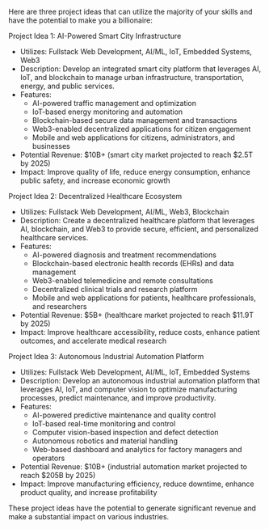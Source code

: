 Here are three project ideas that can utilize the majority of your skills and have the potential to make you a billionaire:


Project Idea 1: AI-Powered Smart City Infrastructure

- Utilizes: Fullstack Web Development, AI/ML, IoT, Embedded Systems, Web3
- Description: Develop an integrated smart city platform that leverages AI, IoT, and blockchain to manage urban infrastructure, transportation, energy, and public services.
- Features:
    - AI-powered traffic management and optimization
    - IoT-based energy monitoring and automation
    - Blockchain-based secure data management and transactions
    - Web3-enabled decentralized applications for citizen engagement
    - Mobile and web applications for citizens, administrators, and businesses
- Potential Revenue: $10B+ (smart city market projected to reach $2.5T by 2025)
- Impact: Improve quality of life, reduce energy consumption, enhance public safety, and increase economic growth


Project Idea 2: Decentralized Healthcare Ecosystem

- Utilizes: Fullstack Web Development, AI/ML, Web3, Blockchain
- Description: Create a decentralized healthcare platform that leverages AI, blockchain, and Web3 to provide secure, efficient, and personalized healthcare services.
- Features:
    - AI-powered diagnosis and treatment recommendations
    - Blockchain-based electronic health records (EHRs) and data management
    - Web3-enabled telemedicine and remote consultations
    - Decentralized clinical trials and research platform
    - Mobile and web applications for patients, healthcare professionals, and researchers
- Potential Revenue: $5B+ (healthcare market projected to reach $11.9T by 2025)
- Impact: Improve healthcare accessibility, reduce costs, enhance patient outcomes, and accelerate medical research


Project Idea 3: Autonomous Industrial Automation Platform

- Utilizes: Fullstack Web Development, AI/ML, IoT, Embedded Systems
- Description: Develop an autonomous industrial automation platform that leverages AI, IoT, and computer vision to optimize manufacturing processes, predict maintenance, and improve productivity.
- Features:
    - AI-powered predictive maintenance and quality control
    - IoT-based real-time monitoring and control
    - Computer vision-based inspection and defect detection
    - Autonomous robotics and material handling
    - Web-based dashboard and analytics for factory managers and operators
- Potential Revenue: $10B+ (industrial automation market projected to reach $205B by 2025)
- Impact: Improve manufacturing efficiency, reduce downtime, enhance product quality, and increase profitability


These project ideas have the potential to generate significant revenue and make a substantial impact on various industries.
